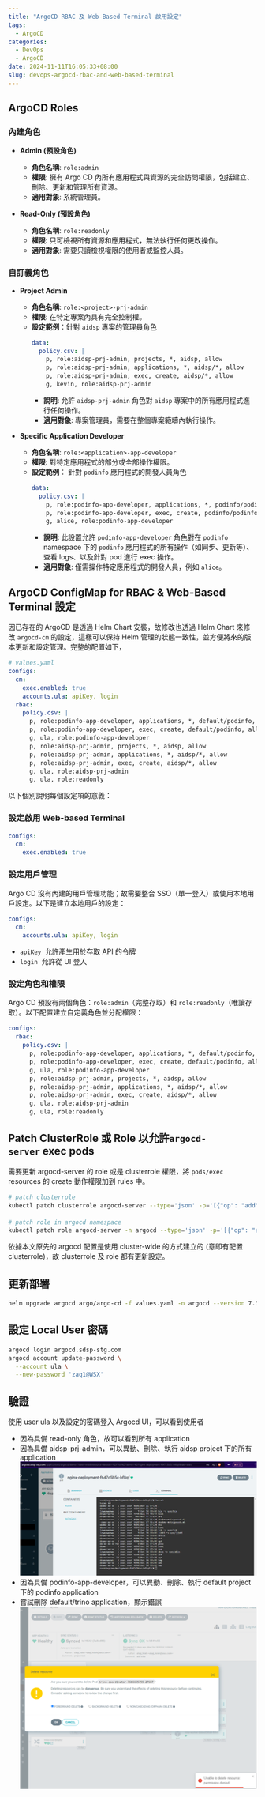 ```yaml
---
title: "ArgoCD RBAC 及 Web-Based Terminal 啟用設定"
tags:
  - ArgoCD
categories:
  - DevOps
  - ArgoCD
date: 2024-11-11T16:05:33+08:00
slug: devops-argocd-rbac-and-web-based-terminal
---
```


## ArgoCD Roles

### 內建角色

- **Admin (預設角色)**

  - **角色名稱**: `role:admin`
  - **權限**: 擁有 Argo CD 內所有應用程式與資源的完全訪問權限，包括建立、刪除、更新和管理所有資源。
  - **適用對象**: 系統管理員。

- **Read-Only (預設角色)**

  - **角色名稱**: `role:readonly`
  - **權限**: 只可檢視所有資源和應用程式，無法執行任何更改操作。
  - **適用對象**: 需要只讀檢視權限的使用者或監控人員。

### 自訂義角色

- **Project Admin**

  - **角色名稱**: `role:<project>-prj-admin`
  - **權限**: 在特定專案內具有完全控制權。
  - **設定範例**：針對 `aidsp` 專案的管理員角色
    ```yaml
    data:
      policy.csv: |
        p, role:aidsp-prj-admin, projects, *, aidsp, allow
        p, role:aidsp-prj-admin, applications, *, aidsp/*, allow
        p, role:aidsp-prj-admin, exec, create, aidsp/*, allow
        g, kevin, role:aidsp-prj-admin
    ```
    - **說明**: 允許 `aidsp-prj-admin` 角色對 `aidsp` 專案中的所有應用程式進行任何操作。
    - **適用對象**: 專案管理員，需要在整個專案範疇內執行操作。

- **Specific Application Developer**

  - **角色名稱**: `role:<application>-app-developer`
  - **權限**: 對特定應用程式的部分或全部操作權限。
  - **設定範例**： 針對 `podinfo` 應用程式的開發人員角色
    ```yaml
    data:
      policy.csv: |
        p, role:podinfo-app-developer, applications, *, podinfo/podinfo, allow
        p, role:podinfo-app-developer, exec, create, podinfo/podinfo, allow
        g, alice, role:podinfo-app-developer
    ```
    - **說明**: 此設置允許 `podinfo-app-developer` 角色對在 `podinfo` namespace 下的 `podinfo` 應用程式的所有操作（如同步、更新等）、查看 logs、以及針對 pod 進行 exec 操作。
    - **適用對象**: 僅需操作特定應用程式的開發人員，例如 `alice`。

## ArgoCD ConfigMap for RBAC & Web-Based Terminal 設定

因已存在的 ArgoCD 是透過 Helm Chart 安裝，故修改也透過 Helm Chart 來修改 `argocd-cm` 的設定，這樣可以保持 Helm 管理的狀態一致性，並方便將來的版本更新和設定管理。完整的配置如下，

```yaml
# values.yaml
configs:
  cm:
    exec.enabled: true
    accounts.ula: apiKey, login
  rbac:
    policy.csv: |
      p, role:podinfo-app-developer, applications, *, default/podinfo, allow
      p, role:podinfo-app-developer, exec, create, default/podinfo, allow
      g, ula, role:podinfo-app-developer
      p, role:aidsp-prj-admin, projects, *, aidsp, allow
      p, role:aidsp-prj-admin, applications, *, aidsp/*, allow
      p, role:aidsp-prj-admin, exec, create, aidsp/*, allow
      g, ula, role:aidsp-prj-admin
      g, ula, role:readonly
```

以下個別說明每個設定項的意義：

### 設定啟用 Web-based Terminal

```yaml
configs:
  cm:
    exec.enabled: true
```

### 設定用戶管理

Argo CD 沒有內建的用戶管理功能；故需要整合 SSO（單一登入）或使用本地用戶設定。以下是建立本地用戶的設定：

```yaml
configs:
  cm:
    accounts.ula: apiKey, login
```

- `apiKey`  允許產生用於存取 API 的令牌
- `login`  允許從 UI 登入

### 設定角色和權限

Argo CD 預設有兩個角色：`role:admin`（完整存取）和 `role:readonly`（唯讀存取）。以下配置建立自定義角色並分配權限：

```yaml
configs:
  rbac:
    policy.csv: |
      p, role:podinfo-app-developer, applications, *, default/podinfo, allow
      p, role:podinfo-app-developer, exec, create, default/podinfo, allow
      g, ula, role:podinfo-app-developer
      p, role:aidsp-prj-admin, projects, *, aidsp, allow
      p, role:aidsp-prj-admin, applications, *, aidsp/*, allow
      p, role:aidsp-prj-admin, exec, create, aidsp/*, allow
      g, ula, role:aidsp-prj-admin
      g, ula, role:readonly
```

## Patch ClusterRole 或 Role 以允許`argocd-server` exec pods

需要更新 argocd-server 的 role 或是 clusterrole 權限，將 `pods/exec` resources 的 create 動作權限加到 rules 中。

```bash
# patch clusterrole
kubectl patch clusterrole argocd-server --type='json' -p='[{"op": "add", "path": "/rules/-", "value": {"apiGroups": [""], "resources": ["pods/exec"], "verbs": ["create"]}}]'

# patch role in argocd namespace
kubectl patch role argocd-server -n argocd --type='json' -p='[{"op": "add", "path": "/rules/-", "value": {"apiGroups": [""], "resources": ["pods/exec"], "verbs": ["create"]}}]'
```

依據本文原先的 argocd 配置是使用 cluster-wide 的方式建立的 (意即有配置 clusterrole)，故 clusterrole 及 role 都有更新設定。

## 更新部署

```bash
helm upgrade argocd argo/argo-cd -f values.yaml -n argocd --version 7.3.11
```

## 設定 Local User 密碼

```bash
argocd login argocd.sdsp-stg.com
argocd account update-password \
  --account ula \
  --new-password 'zaq1@WSX'
```

## 驗證

使用 user ula 以及設定的密碼登入 Argocd UI，可以看到使用者

- 因為具備 read-only 角色，故可以看到所有 application
- 因為具備 aidsp-prj-admin，可以異動、刪除、執行 aidsp project 下的所有 application
  ![](permission-allow.png)
- 因為具備 podinfo-app-developer，可以異動、刪除、執行 default project 下的 podinfo application
- 嘗試刪除 default/trino application，顯示錯誤
  ![](permission-deny.png)
